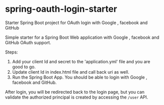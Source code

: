 # spring-oauth-login-starter
Starter Spring Boot project for OAuth login with Google , facebook and GitHub

Simple starter for a Spring Boot Web application with Google , facebook and GitHub OAuth support.

Steps:
1. Add your client Id and secret to the 'application.yml' file and you are good to go. 
2. Update client Id in index.html file and call back uri as well.
3. Run the Spring Boot App. You should be able to login with Google , facebook and GitHub.

After login, you will be redirected back to the login page, but you can validate the authorized principal is created by accessing the `/user` API. 
